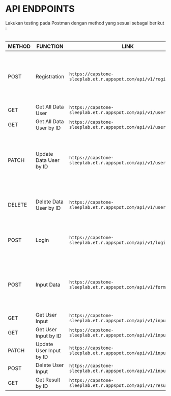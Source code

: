 <h1> API ENDPOINTS </h1>
Lakukan testing pada Postman dengan method yang sesuai sebagai berikut : <br><br>

| METHOD | FUNCTION | LINK | QUERY |
|--------|----------|------|-------|
|POST       |Registration                     |`https://capstone-sleeplab.et.r.appspot.com/api/v1/regis`|<pre>{<br>"fullName":"",<br>"age":"",<br>"gender":"",<br>"email":"",<br>"password":""<br>}<pre>|
|GET        |Get All Data User                |`https://capstone-sleeplab.et.r.appspot.com/api/v1/user`||
|GET        |Get All Data User by ID          |`https://capstone-sleeplab.et.r.appspot.com/api/v1/user/:id`      ||
|PATCH        |Update Data User by ID          |`https://capstone-sleeplab.et.r.appspot.com/api/v1/user/update`      |<pre>{<br>"fullName":"",<br>"age":"",<br>"gender":"",<br>"email":"",<br>"password":"",<br>"id":""<br>}<pre>|
|DELETE        |Delete Data User by ID          |`https://capstone-sleeplab.et.r.appspot.com/api/v1/user/delete`      |<pre>{<br>"id":""<br>}<pre>|
|POST        |Login          |`https://capstone-sleeplab.et.r.appspot.com/api/v1/login`      |<pre>{<br>"email":"",<br>"password":""<br>}<pre>|
|POST        |Input Data          |`https://capstone-sleeplab.et.r.appspot.com/api/v1/form/:id`      |<pre>{<br>"job":"",<br>"sleep_duration":"",<br>"activity_level":"",<br>"height":"",<br>"weight":""<br>}<pre>|
|GET        |Get User Input          |`https://capstone-sleeplab.et.r.appspot.com/api/v1/input`      ||
|GET        |Get User Input by ID          |`https://capstone-sleeplab.et.r.appspot.com/api/v1/input/:id`      ||
|PATCH        |Update User Input by ID          |`https://capstone-sleeplab.et.r.appspot.com/api/v1/input/update`      ||
|POST        |Delete User Input          |`https://capstone-sleeplab.et.r.appspot.com/api/v1/input/delete`      ||
|GET        |Get Result by ID          |`https://capstone-sleeplab.et.r.appspot.com/api/v1/result/:id`      ||

